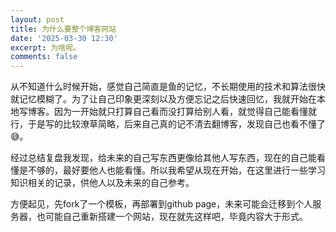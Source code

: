 ```yaml
---
layout: post
title: 为什么要整个博客网站
date: '2025-03-30 12:30'
excerpt: 为啥呢。
comments: false
---
```

从不知道什么时候开始，感觉自己简直是鱼的记忆，不长期使用的技术和算法很快就记忆模糊了。为了让自己印象更深刻以及方便忘记之后快速回忆，我就开始在本地写博客。因为一开始就只打算自己看而没打算给别人看，就觉得自己能看懂就行，于是写的比较潦草简略，后来自己真的记不清去翻博客，发现自己也看不懂了😅。

经过总结复盘我发现，给未来的自己写东西更像给其他人写东西，现在的自己能看懂是不够的，最好要他人也能看懂。所以我希望从现在开始，在这里进行一些学习知识相关的记录，供他人以及未来的自己参考。

方便起见，先fork了一个模板，再部署到github page，未来可能会迁移到个人服务器，也可能自己重新搭建一个网站，现在就先这样吧，毕竟内容大于形式。

